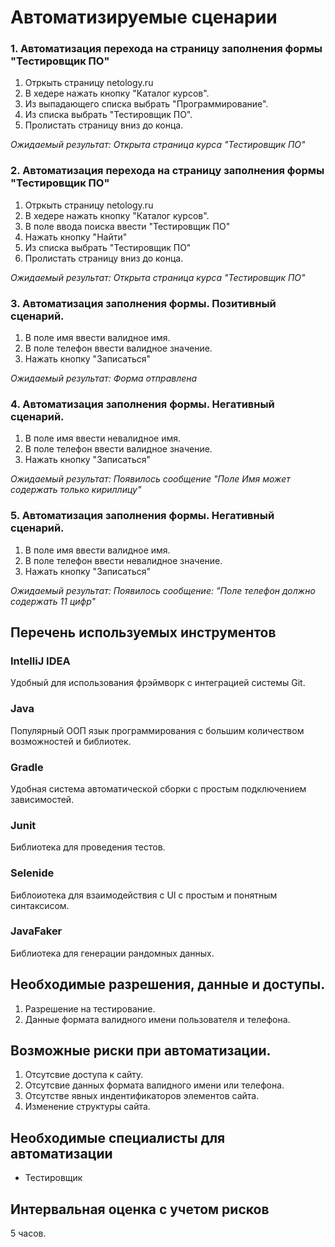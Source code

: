 # Автоматизируемые сценарии
### 1. Автоматизация перехода на страницу заполнения формы "Тестировщик ПО"
1. Отркыть страницу netology.ru
2. В хедере нажать кнопку "Каталог курсов".
3. Из выпадающего списка выбрать "Программирование".
4. Из списка выбрать "Тестировщик ПО".
5. Пролистать страницу вниз до конца.

*Ожидаемый результат: Открыта страница курса "Тестировщик ПО"*

### 2. Автоматизация перехода на страницу заполнения формы "Тестировщик ПО"
1. Отркыть страницу netology.ru
2. В хедере нажать кнопку "Каталог курсов".
3. В поле ввода поиска ввести "Тестировщик ПО"
4. Нажать кнопку "Найти"
5. Из списка выбрать "Тестировщик ПО"
6. Пролистать страницу вниз до конца.

*Ожидаемый результат: Открыта страница курса "Тестировщик ПО"*

### 3. Автоматизация заполнения формы. Позитивный сценарий.
1. В поле имя ввести валидное имя.
2. В поле телефон ввести валидное значение.
3. Нажать кнопку "Записаться"

*Ожидаемый результат: Форма отправлена*

### 4. Автоматизация заполнения формы. Негативный сценарий.
1. В поле имя ввести невалидное имя.
2. В поле телефон ввести валидное значение.
3. Нажать кнопку "Записаться"

*Ожидаемый результат: Появилось сообщение "Поле Имя может содержать только кириллицу"*

### 5. Автоматизация заполнения формы. Негативный сценарий.
1. В поле имя ввести валидное имя.
2. В поле телефон ввести невалидное значение.
3. Нажать кнопку "Записаться"

*Ожидаемый результат: Появилось сообщение: "Поле телефон должно содержать 11 цифр"*

## Перечень используемых инструментов

### IntelliJ IDEA
Удобный для использования фрэймворк с интеграцией системы Git.

### Java
Популярный ООП язык программирования с большим количеством возможностей и библиотек.

### Gradle
Удобная система автоматической сборки с простым подключением зависимостей.

### Junit
Библиотека для проведения тестов.

### Selenide 
Библоиотека для взаимодействия с UI с простым и понятным синтаксисом.

### JavaFaker
Библиотека для генерации рандомных данных.

## Необходимые разрешения, данные и доступы.

1. Разрешение на тестирование.
2. Данные формата валидного имени пользователя и телефона.

## Возможные риски при автоматизации.

1. Отсутсвие доступа к сайту.
2. Отсутсвие данных формата валидного имени или телефона.
3. Отсутстве явных индентификаторов элементов сайта.
4. Изменение структуры сайта.

## Необходимые специалисты для автоматизации

* Тестировщик

## Интервальная оценка с учетом рисков

5 часов.

